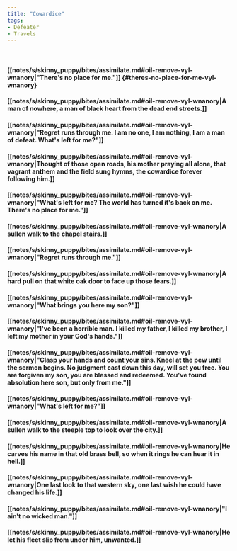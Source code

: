 ```yaml
---
title: "Cowardice"
tags:
- Defeater
- Travels
---
```

&nbsp;
#### [[notes/s/skinny_puppy/bites/assimilate.md#oil-remove-vyl-wnanory|"There's no place for me."]] {#theres-no-place-for-me-vyl-wnanory}
#### [[notes/s/skinny_puppy/bites/assimilate.md#oil-remove-vyl-wnanory|A man of nowhere, a man of black heart from the dead end streets.]]
#### [[notes/s/skinny_puppy/bites/assimilate.md#oil-remove-vyl-wnanory|"Regret runs through me. I am no one, I am nothing, I am a man of defeat. What's left for me?"]]
#### [[notes/s/skinny_puppy/bites/assimilate.md#oil-remove-vyl-wnanory|Thought of those open roads, his mother praying all alone, that vagrant anthem and the field sung hymns, the cowardice forever following him.]]
#### [[notes/s/skinny_puppy/bites/assimilate.md#oil-remove-vyl-wnanory|"What's left for me? The world has turned it's back on me. There's no place for me."]]
#### [[notes/s/skinny_puppy/bites/assimilate.md#oil-remove-vyl-wnanory|A sullen walk to the chapel stairs.]]
#### [[notes/s/skinny_puppy/bites/assimilate.md#oil-remove-vyl-wnanory|"Regret runs through me."]]
#### [[notes/s/skinny_puppy/bites/assimilate.md#oil-remove-vyl-wnanory|A hard pull on that white oak door to face up those fears.]]
#### [[notes/s/skinny_puppy/bites/assimilate.md#oil-remove-vyl-wnanory|"What brings you here my son?"]]
#### [[notes/s/skinny_puppy/bites/assimilate.md#oil-remove-vyl-wnanory|"I've been a horrible man. I killed my father, I killed my brother, I left my mother in your God's hands."]]
#### [[notes/s/skinny_puppy/bites/assimilate.md#oil-remove-vyl-wnanory|"Clasp your hands and count your sins. Kneel at the pew until the sermon begins. No judgment cast down this day, will set you free. You are forgiven my son, you are blessed and redeemed. You've found absolution here son, but only from me."]]
#### [[notes/s/skinny_puppy/bites/assimilate.md#oil-remove-vyl-wnanory|"What's left for me?"]]
#### [[notes/s/skinny_puppy/bites/assimilate.md#oil-remove-vyl-wnanory|A sullen walk to the steeple top to look over the city.]]
#### [[notes/s/skinny_puppy/bites/assimilate.md#oil-remove-vyl-wnanory|He carves his name in that old brass bell, so when it rings he can hear it in hell.]]
#### [[notes/s/skinny_puppy/bites/assimilate.md#oil-remove-vyl-wnanory|One last look to that western sky, one last wish he could have changed his life.]]
#### [[notes/s/skinny_puppy/bites/assimilate.md#oil-remove-vyl-wnanory|"I ain't no wicked man."]]
#### [[notes/s/skinny_puppy/bites/assimilate.md#oil-remove-vyl-wnanory|He let his fleet slip from under him, unwanted.]]
